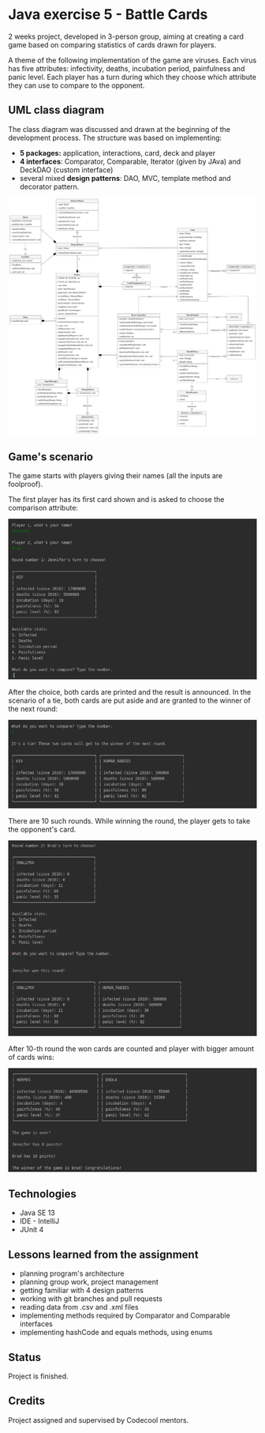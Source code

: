# Java exercise 5 - Battle Cards
2 weeks project, developed in 3-person group, aiming at creating a card game based on comparing statistics of cards drawn for players.

A theme of the following implementation of the game are viruses. Each virus has five attributes: infectivity, deaths, incubation period, painfulness and panic level. Each player has a turn during which they choose which attribute they can use to compare to the opponent.
## UML class diagram
The class diagram was discussed and drawn at the beginning of the development process. The structure was based on implementing:
* **5 packages:** application, interactions, card, deck and player 
* **4 interfaces**: Comparator, Comparable, Iterator (given by JAva) and DeckDAO (custom interface)
* several mixed **design patterns**: DAO, MVC, template method and decorator pattern.

!["Program UML diagram"](src/main/resources/img/UML.png)

## Game's scenario
The game starts with players giving their names (all the inputs are foolproof).

The first player has its first card shown and is asked to choose the comparison attribute:

!["Screenshot1"](src/main/resources/img/1.png)

After the choice, both cards are printed and the result is announced. In the scenario of a tie, both cards are put aside and are granted to the winner of the next round:

!["Screenshot2"](src/main/resources/img/2.png)

There are 10 such rounds. While winning the round, the player gets to take the opponent's card.

!["Screenshot3"](src/main/resources/img/3.png)

After 10-th round the won cards are counted and player with bigger amount of cards wins:


!["Screenshot4"](src/main/resources/img/4.png)

## Technologies
* Java SE 13
* IDE - IntelliJ
* JUnit 4

## Lessons learned from the assignment
* planning program's architecture
* planning group work, project management
* getting familiar with 4 design patterns
* working with git branches and pull requests
* reading data from .csv and .xml files
* implementing methods required by Comparator and Comparable interfaces
* implementing hashCode and equals methods, using enums

## Status
Project is finished.

## Credits
Project assigned and supervised by Codecool mentors.
